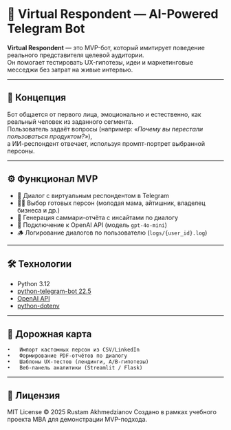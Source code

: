# 🤖 Virtual Respondent — AI-Powered Telegram Bot

**Virtual Respondent** — это MVP-бот, который имитирует поведение реального представителя целевой аудитории.  
Он помогает тестировать UX-гипотезы, идеи и маркетинговые месседжи без затрат на живые интервью.

---

## 🧭 Концепция

Бот общается от первого лица, эмоционально и естественно, как реальный человек из заданного сегмента.  
Пользователь задаёт вопросы (например: _«Почему вы перестали пользоваться продуктом?»_),  
а ИИ-респондент отвечает, используя промпт-портрет выбранной персоны.

---

## ⚙️ Функционал MVP

- 💬 Диалог с виртуальным респондентом в Telegram  
- 🧑‍🎤 Выбор готовых персон (молодая мама, айтишник, владелец бизнеса и др.)  
- 📄 Генерация саммари-отчёта с инсайтами по диалогу  
- 🧠 Подключение к OpenAI API (модель `gpt-4o-mini`)  
- 🪵 Логирование диалогов по пользователю (`logs/{user_id}.log`)

---

## 🛠️ Технологии

- Python 3.12  
- [python-telegram-bot 22.5](https://github.com/python-telegram-bot/python-telegram-bot)  
- [OpenAI API](https://platform.openai.com/docs/api-reference)  
- [python-dotenv](https://pypi.org/project/python-dotenv/)

---

## 🧩 Дорожная карта
	•	Импорт кастомных персон из CSV/LinkedIn
	•	Формирование PDF-отчётов по диалогу
	•	Шаблоны UX-тестов (лендинги, A/B-гипотезы)
	•	Веб-панель аналитики (Streamlit / Flask)

---

## 📜 Лицензия

MIT License © 2025 Rustam Akhmedzianov
Создано в рамках учебного проекта MBA для демонстрации MVP-подхода.

